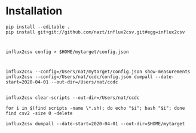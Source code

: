 # Installation
    pip install --editable .
    pip install git+git://github.com/nazt/influx2csv.git#egg=influx2csv


#
    influx2csv config > $HOME/mytarget/config.json
    
#
    influx2csv --config=/Users/nat/mytarget/config.json show-measurements
    influx2csv --config=/Users/nat/ccdc/config.json dumpall --date-start=2020-04-01 --out-dir=/Users/nat/ccdc


    influx2csv clear-scripts --out-dir=/Users/nat/ccdc
    
    for i in $(find scripts -name \*.sh); do echo "$i"; bash "$i"; done
    find csv2 -size 0 -delete

    influx2csv dumpall --date-start=2020-04-01 --out-dir=$HOME/mytarget
